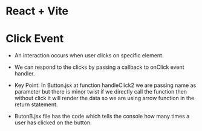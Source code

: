 # React + Vite

# Click Event

- An interaction occurs when user clicks on specific element.
- We can respond to the clicks by passing a callback to onClick event handler.

- Key Point: In Button.jsx at function handleClick2 we are passing name as parameter but there is minor twist if we directly call the function then without click it will render the data so we are using arrow function in the return statement.

- ButonB.jsx file has the code which tells the console how many times a user has clicked on the button.